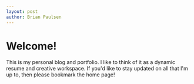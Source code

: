 ```yaml
---
layout: post
author: Brian Paulsen
---
```


# Welcome!

This is my personal blog and portfolio. I like to think of it as a dynamic resume and creative workspace. If you'd like to stay updated on all that I'm up to, then please bookmark the home page!
